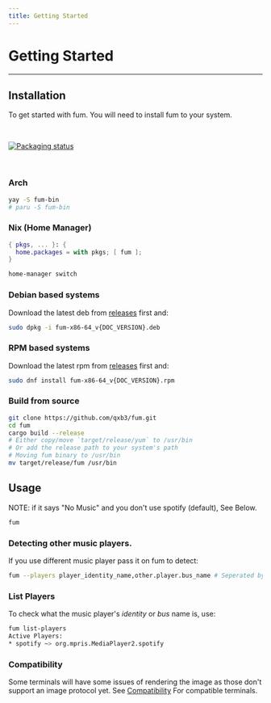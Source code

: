 ```yaml
---
title: Getting Started
---
```


# Getting Started

---

## Installation

To get started with fum. You will need to install fum to your system.

<br>

[![Packaging status](https://repology.org/badge/vertical-allrepos/fum.svg)](https://repology.org/project/fum/versions)

<br>

### Arch

```bash
yay -S fum-bin
# paru -S fum-bin
```

### Nix (Home Manager)

```nix
{ pkgs, ... }: {
  home.packages = with pkgs; [ fum ];
}
```

```bash
home-manager switch
```

### Debian based systems

Download the latest deb from [releases](https://github.com/qxb3/fum/releases) first and:

```bash
sudo dpkg -i fum-x86-64_v{DOC_VERSION}.deb
```

### RPM based systems

Download the latest rpm from [releases](https://github.com/qxb3/fum/releases) first and:

```bash
sudo dnf install fum-x86-64_v{DOC_VERSION}.rpm
```

### Build from source

```bash
git clone https://github.com/qxb3/fum.git
cd fum
cargo build --release
# Either copy/move `target/release/yum` to /usr/bin
# Or add the release path to your system's path
# Moving fum binary to /usr/bin
mv target/release/fum /usr/bin
```

## Usage

NOTE: if it says "No Music" and you don't use spotify (default), See Below.

```bash
fum
```

### Detecting other music players.

If you use different music player pass it on fum to detect:

```bash
fum --players player_identity_name,other.player.bus_name # Seperated by comma and can use identity name or bus name.
```

### List Players

To check what the music player's *identity* or *bus* name is, use:

```bash
fum list-players
Active Players:
* spotify ~> org.mpris.MediaPlayer2.spotify
```

### Compatibility

Some terminals will have some issues of rendering the image as those don't support an image protocol yet. See [Compatibility](https://github.com/benjajaja/ratatui-image#compatibility-matrix) For compatible terminals.